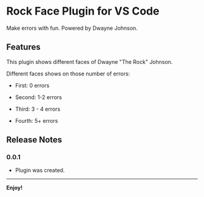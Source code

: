 # Rock Face Plugin for VS Code

  

Make errors with fun. Powered by Dwayne Johnson.

  

## Features

  

This plugin shows different faces of Dwayne "The Rock" Johnson.

  

Different faces shows on those number of errors:

- First: 0 errors

- Second: 1-2 errors

- Third: 3 - 4 errors

- Fourth: 5+ errors

  

## Release Notes

### 0.0.1
- Plugin was created.
****

**Enjoy!**